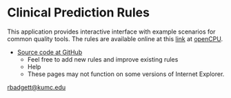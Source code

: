 Clinical Prediction Rules
====

This application provides interactive interface with example scenarios for common quality tools. The rules are available online at this [link](https://public.opencpu.org/ocpu/github/clinicalpredictionrules/home/www/) at [openCPU](https://public.opencpu.org/).

* [Source code at GitHub](https://github.com/clinicalpredictionrules)
   * Feel free to add new rules and improve existing rules
   * Help
   * These pages may not function on some versions of Internet Explorer.

rbadgett@kumc.edu
